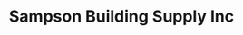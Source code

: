 ---
title: "Sampson Building Supply Inc"
url: /clinton/sampson-building-supply-inc/
shop: Eisenwaren
---